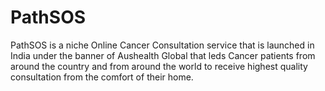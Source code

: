 # PathSOS
PathSOS is a niche Online Cancer Consultation service that is launched in India under the banner of Aushealth Global that leds Cancer patients from around the country and from around the world to receive highest quality consultation from the comfort of their home. 
